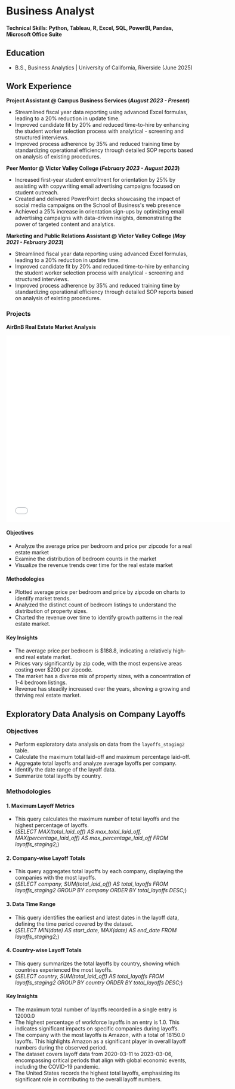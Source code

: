 # Business Analyst

#### Technical Skills: Python, Tableau, R, Excel, SQL, PowerBI, Pandas, Microsoft Office Suite

## Education
- B.S., Business Analytics | University of California, Riverside (June 2025)

## Work Experience
**Project Assistant @ Campus Business Services (_August 2023 - Present_)**
- Streamlined fiscal year data reporting using advanced Excel formulas, leading to a 20% reduction in update time.
- Improved candidate fit by 20% and reduced time-to-hire by enhancing the student worker selection process with analytical - screening and structured interviews.
- Improved process adherence by 35% and reduced training time by standardizing operational efficiency through detailed SOP reports based on analysis of existing procedures.

**Peer Mentor @ Victor Valley College (_February 2023 - August 2023_)**
- Increased first-year student enrollment for orientation by 25% by assisting with copywriting email advertising campaigns focused on student outreach.
- Created and delivered PowerPoint decks showcasing the impact of social media campaigns on the School of Business's web presence
- Achieved a 25% increase in orientation sign-ups by optimizing email advertising campaigns with data-driven insights, demonstrating the power of targeted content and analytics.

**Marketing and Public Relations Assistant @ Victor Valley College (_May 2021 - February 2023_)**
- Streamlined fiscal year data reporting using advanced Excel formulas, leading to a 20% reduction in update time.
- Improved candidate fit by 20% and reduced time-to-hire by enhancing the student worker selection process with analytical - screening and structured interviews.
- Improved process adherence by 35% and reduced training time by standardizing operational efficiency through detailed SOP reports based on analysis of existing procedures.

### Projects
**AirBnB Real Estate Market Analysis**

<embed src="assets/img/AirBnB Full Project.pdf" width="600" height="500" alt="pdf">

#### Objectives
- Analyze the average price per bedroom and price per zipcode for a real estate market
- Examine the distribution of bedroom counts in the market
- Visualize the revenue trends over time for the real estate market

#### Methodologies
- Plotted average price per bedroom and price by zipcode on charts to identify market trends.
- Analyzed the distinct count of bedroom listings to understand the distribution of property sizes.
- Charted the revenue over time to identify growth patterns in the real estate market. 

#### Key Insights
- The average price per bedroom is $188.8, indicating a relatively high-end real estate market.
- Prices vary significantly by zip code, with the most expensive areas costing over $200 per zipcode.
- The market has a diverse mix of property sizes, with a concentration of 1-4 bedroom listings.
- Revenue has steadily increased over the years, showing a growing and thriving real estate market.

## Exploratory Data Analysis on Company Layoffs

### Objectives
- Perform exploratory data analysis on data from the `layoffs_staging2` table.
- Calculate the maximum total laid-off and maximum percentage laid-off.
- Aggregate total layoffs and analyze average layoffs per company.
- Identify the date range of the layoff data.
- Summarize total layoffs by country.

### Methodologies

#### 1. Maximum Layoff Metrics
- This query calculates the maximum number of total layoffs and the highest percentage of layoffs.
- (_SELECT MAX(total_laid_off) AS max_total_laid_off, MAX(percentage_laid_off) AS max_percentage_laid_off
FROM layoffs_staging2;_)

#### 2. Company-wise Layoff Totals
- This query aggregates total layoffs by each company, displaying the companies with the most layoffs.
- (_SELECT company, SUM(total_laid_off) AS total_layoffs
FROM layoffs_staging2
GROUP BY company
ORDER BY total_layoffs DESC;_)

#### 3. Data Time Range
- This query identifies the earliest and latest dates in the layoff data, defining the time period covered by the dataset.
- (_SELECT MIN(date) AS start_date, MAX(date) AS end_date
FROM layoffs_staging2;_)

#### 4. Country-wise Layoff Totals
- This query summarizes the total layoffs by country, showing which countries experienced the most layoffs.
- (_SELECT country, SUM(total_laid_off) AS total_layoffs
FROM layoffs_staging2
GROUP BY country
ORDER BY total_layoffs DESC;_)

#### Key Insights
- The maximum total number of layoffs recorded in a single entry is 12000.0
- The highest percentage of workforce layoffs in an entry is 1.0. This indicates significant impacts on specific companies during layoffs.
- The company with the most layoffs is Amazon, with a total of 18150.0 layoffs. This highlights Amazon as a significant player in overall layoff numbers during the observed period.
- The dataset covers layoff data from 2020-03-11 to 2023-03-06, encompassing critical periods that align with global economic events, including the COVID-19 pandemic.
- The United States records the highest total layoffs, emphasizing its significant role in contributing to the overall layoff numbers.










